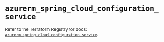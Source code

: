 # `azurerm_spring_cloud_configuration_service`

Refer to the Terraform Registry for docs: [`azurerm_spring_cloud_configuration_service`](https://registry.terraform.io/providers/hashicorp/azurerm/4.11.0/docs/resources/spring_cloud_configuration_service).
